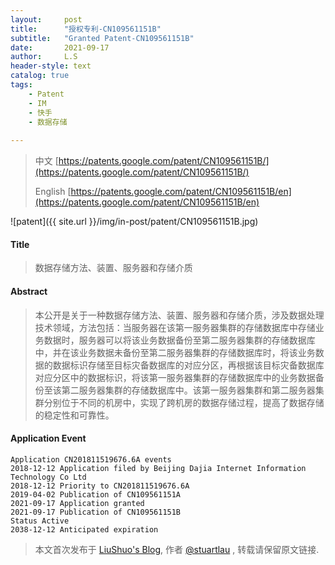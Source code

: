 ```yaml
---
layout:     post
title:      "授权专利-CN109561151B"
subtitle:   "Granted Patent-CN109561151B"
date:       2021-09-17
author:     L.S
header-style: text
catalog: true
tags:
    - Patent
    - IM
    - 快手
    - 数据存储
    
---
```

> 中文 [https://patents.google.com/patent/CN109561151B/](https://patents.google.com/patent/CN109561151B/)
>
> English [https://patents.google.com/patent/CN109561151B/en](https://patents.google.com/patent/CN109561151B/en)

![patent]({{ site.url }}/img/in-post/patent/CN109561151B.jpg)
#### Title
> 数据存储方法、装置、服务器和存储介质










#### Abstract
> 本公开是关于一种数据存储方法、装置、服务器和存储介质，涉及数据处理技术领域，方法包括：当服务器在该第一服务器集群的存储数据库中存储业务数据时，服务器可以将该业务数据备份至第二服务器集群的存储数据库中，并在该业务数据未备份至第二服务器集群的存储数据库时，将该业务数据的数据标识存储至目标灾备数据库的对应分区，再根据该目标灾备数据库对应分区中的数据标识，将该第一服务器集群的存储数据库中的业务数据备份至该第二服务器集群的存储数据库中。该第一服务器集群和第二服务器集群分别位于不同的机房中，实现了跨机房的数据存储过程，提高了数据存储的稳定性和可靠性。










#### Application Event
```
Application CN201811519676.6A events 
2018-12-12 Application filed by Beijing Dajia Internet Information Technology Co Ltd
2018-12-12 Priority to CN201811519676.6A
2019-04-02 Publication of CN109561151A
2021-09-17 Application granted
2021-09-17 Publication of CN109561151B
Status Active
2038-12-12 Anticipated expiration
```
> 本文首次发布于 [LiuShuo's Blog](https://liushuo.me), 作者 [@stuartlau](http://github.com/stuartlau) ,
转载请保留原文链接.
